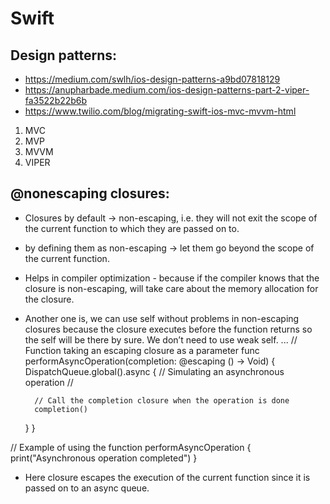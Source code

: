 # Swift

## Design patterns:
- https://medium.com/swlh/ios-design-patterns-a9bd07818129
- https://anupharbade.medium.com/ios-design-patterns-part-2-viper-fa3522b22b6b
- https://www.twilio.com/blog/migrating-swift-ios-mvc-mvvm-html 
1. MVC
2. MVP
3. MVVM
4. VIPER

## @nonescaping closures:
- Closures by default -> non-escaping, i.e. they will not exit the scope of the current function to which they are passed on to.
- by defining them as non-escaping -> let them go beyond the scope of the current function.
- Helps in compiler optimization - because if the compiler knows that the closure is non-escaping, will take care about the memory allocation for the closure.
- Another one is, we can use self without problems in non-escaping closures because the closure executes before the function returns so the self will be there by sure. We don’t need to use weak self.
...
// Function taking an escaping closure as a parameter
func performAsyncOperation(completion: @escaping () -> Void) {
    DispatchQueue.global().async {
        // Simulating an asynchronous operation
        // 

        // Call the completion closure when the operation is done
        completion()
    }
}

// Example of using the function
performAsyncOperation {
    print("Asynchronous operation completed")
}

- Here closure escapes the execution of the current function since it is passed on to an async queue.
